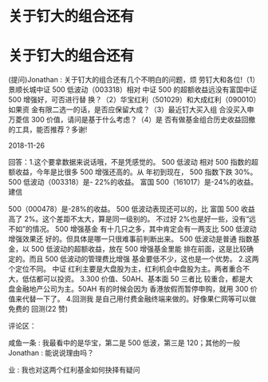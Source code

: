 # 关于钉大的组合还有

# 关于钉大的组合还有

(提问)Jonathan : 关于钉大的组合还有几个不明白的问题，烦 劳钉大和各位!（1）景顺长城中证 500 低波动（003318）相对 中证 500 的超额收益远没有富国中证 500 增强好，可否进行替 换？（2）华宝红利（501029）和大成红利（090010）如果资 金有限二选一的话，是否应保留大成？（3）最近钉大买入组 合没买入申万菱信 300 价值，请问是基于什么考虑？（4）是 否有做基金组合历史收益回撤的工具，能否推荐？多谢!

2018-11-26

回答：1.这个要拿数据来说话哦，不是凭感觉的。 500 低波动 相对 500 指数的超额收益，今年是比很多 500 增强还高的。从 年初到现在， 500 指数下跌 30%。 500 低波动（003318）是- 22%的收益。 富国 500（161017）是-24%的收益。 建信

500（000478）是-28%的收益。 500 低波动表现还可以的，比 富国 500 收益高了 2%。这个差距不太大，算是同一级别的。 不过好 2%也是好一些，没有“远不如”的情况。 500 增强基金 有十几只之多，其中肯定会有一两支比 500 低波动增强效果还 好的。但具体是哪一只很难事前判断出来。 500 低波动是普通 指数基金，以 500 低波动的超额收益，放在 500 增强基金里能 排在前面，这是比较确定的。而且 500 低波动的管理费比增强 基金要低不少，这也是一个优势。 2.这两个定位不同。 中证 红利主要是大盘股为主，红利机会中盘股为主。两者重合不 大，低估都可以投资。 3.300 价值、50AH、基本面 50 三者比 较重合，都是大盘金融地产公司为主。50AH 有的时候会因为 香港放假而暂停申购，就用 300 价值来代替一下了。 4.回测我 是自己用付费金融终端来做的。好像果仁网等可以做免费的 回测(22 赞)

评论区：

咸鱼一条 : 我最看中的是华宝，第二是 500 低波，第三是 120；其他的一般 Jonathan : 能说说理由吗？

业 : 我也对这两个红利基金如何抉择有疑问